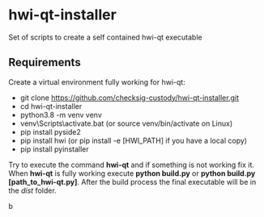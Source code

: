 # hwi-qt-installer

Set of scripts to create a self contained hwi-qt executable

## Requirements

Create a virtual environment fully working for hwi-qt:

- git clone https://github.com/checksig-custody/hwi-qt-installer.git
- cd hwi-qt-installer
- python3.8 -m venv venv
- venv\Scripts\activate.bat (or source venv/bin/activate on Linux)
- pip install pyside2
- pip install hwi (or pip install -e [HWI_PATH] if you have a local copy)
- pip install pyinstaller

Try to execute the command **hwi-qt** and if something is not working fix it.
When **hwi-qt** is fully working execute **python build.py** or **python build.py [path_to_hwi-qt.py]**.
After the build process the final executable will be in the *dist* folder.

b